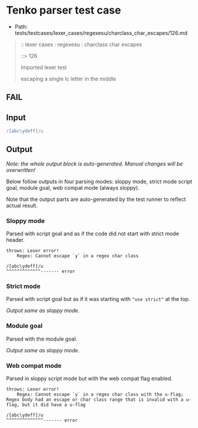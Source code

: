 # Tenko parser test case

- Path: tests/testcases/lexer_cases/regexesu/charclass_char_escapes/126.md

> :: lexer cases : regexesu : charclass char escapes
>
> ::> 126
>
> Imported lexer test
>
> escaping a single lc letter in the middle

## FAIL

## Input

`````js
/[abc\ydeff]/u
`````

## Output

_Note: the whole output block is auto-generated. Manual changes will be overwritten!_

Below follow outputs in four parsing modes: sloppy mode, strict mode script goal, module goal, web compat mode (always sloppy).

Note that the output parts are auto-generated by the test runner to reflect actual result.

### Sloppy mode

Parsed with script goal and as if the code did not start with strict mode header.

`````
throws: Lexer error!
    Regex: Cannot escape `y` in a regex char class

/[abc\ydeff]/u
^^^^^^^^^^^^^------- error
`````

### Strict mode

Parsed with script goal but as if it was starting with `"use strict"` at the top.

_Output same as sloppy mode._

### Module goal

Parsed with the module goal.

_Output same as sloppy mode._

### Web compat mode

Parsed in sloppy script mode but with the web compat flag enabled.

`````
throws: Lexer error!
    Regex: Cannot escape `y` in a regex char class with the u-flag; Regex body had an escape or char class range that is invalid with a u-flag, but it did have a u-flag

/[abc\ydeff]/u
^^^^^^^^^^^^^^------- error
`````

